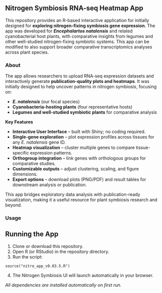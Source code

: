 ## Nitrogen Symbiosis RNA-seq Heatmap App
This repository provides an R-based interactive application for initially designed for **exploring nitrogen-fixing symbiosis gene expression**. The app was developed for ***Encephalartos natalensis*** and related cyanobacterial host plants, with comparative insights from legumes and other well-studied nitrogen-fixing symbiotic systems. This app can be modified to also support broader comparative transcriptomics analyses across plant species.

### About
The app allows researchers to upload RNA-seq expression datasets and interactively generate **publication-quality plots and heatmaps**. It was initially designed to help uncover patterns in nitrogen symbiosis, focusing on:
- ***E. natalensis*** (our focal species)
- **Cyanobacteria-hosting plants** (four representative hosts)
- **Legumes and well-studied symbiotic plants** for comparative analysis

**Key Features**
- **Interactive User Interface** – built with Shiny; no coding required.
- **Single-gene exploration** – plot expression profiles across tissues for any *E. natalensis* gene ID.
- **Heatmap visualization** – cluster multiple genes to compare tissue-specific expression patterns.
- **Orthogroup integration** – link genes with orthologous groups for comparative studies.
- **Customizable outputs** – adjust clustering, scaling, and figure dimensions.
- **Export options** – download plots (PNG/PDF) and result tables for downstream analysis or publication.

This app bridges exploratory data analysis with publication-ready visualization, making it a useful resource for plant symbiosis research and beyond.

### Usage

## Running the App
1. Clone or download this repository.
2. Open R (or RStudio) in the repository directory.
3. Run the script:

```
source("nitro_app_v0.03.5.R")
```

4. The Nitrogen Symbiosis UI will launch automatically in your browser.

*All dependencies are installed automatically on first run.*
